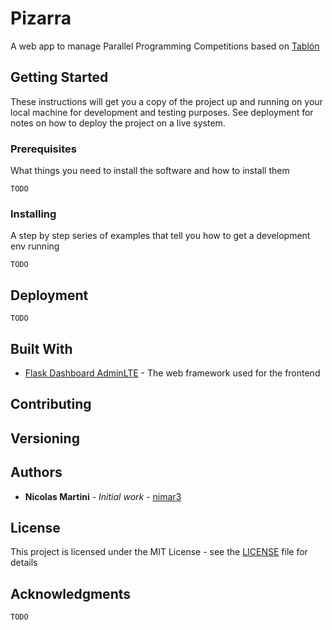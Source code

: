 # Pizarra

A web app to manage Parallel Programming Competitions based on [Tablón](https://trasgo.infor.uva.es/tablon/)

## Getting Started

These instructions will get you a copy of the project up and running on your local machine for development and testing purposes. See deployment for notes on how to deploy the project on a live system.

### Prerequisites

What things you need to install the software and how to install them

```
TODO
```

### Installing

A step by step series of examples that tell you how to get a development env running

```
TODO
```

## Deployment

```
TODO
```

## Built With

* [Flask Dashboard AdminLTE](https://github.com/app-generator/flask-dashboard-adminlte) - The web framework used for the frontend

## Contributing


## Versioning

## Authors

* **Nicolas Martini** - *Initial work* - [nimar3](https://github.com/nimar3)

## License

This project is licensed under the MIT License - see the [LICENSE](LICENSE) file for details

## Acknowledgments

```
TODO
```
